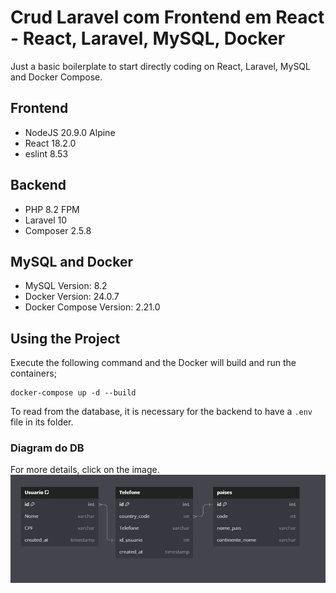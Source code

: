# Crud Laravel com Frontend em React - React, Laravel, MySQL, Docker
Just a basic boilerplate to start directly coding on React, Laravel, MySQL and Docker Compose.

## Frontend
- NodeJS 20.9.0 Alpine
- React 18.2.0
- eslint 8.53

## Backend
- PHP 8.2 FPM
- Laravel 10
- Composer 2.5.8

## MySQL and Docker

- MySQL Version: 8.2
- Docker Version: 24.0.7
- Docker Compose Version: 2.21.0

## Using the Project

Execute the following command and the Docker will build and run the containers;

```
docker-compose up -d --build
```

To read from the database, it is necessary for the backend to have a ``.env`` file in its folder.

### Diagram do DB

For more details, click on the image.   
[![Alt text](image.png)](https://dbdiagram.io/d/CIA-SImples-65727a8656d8064ca09e7e36)